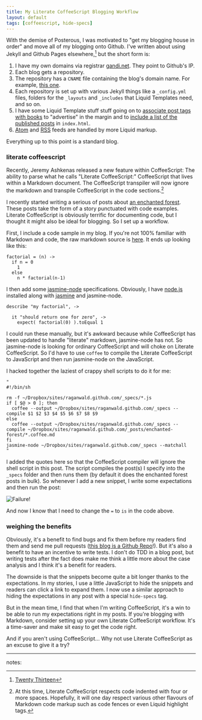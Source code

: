 ```yaml
---
title: My Literate CoffeeScript Blogging Workflow
layout: default
tags: [coffeescript, hide-specs]
---
```


With the demise of Posterous, I was motivated to "get my blogging house in order" and move all of my blogging onto Github. I've written about using Jekyll and Github Pages elsewhere,[^2013] but the short form is:

[^2013]: [Twenty Thirteen](https://raganwald.com/2013/02/20/twenty-thirteen.html)

1. I have my own domains via registrar [gandi.net](http://gandi.net). They point to Github's IP.
2. Each blog gets a repository.
3. The repository has a `CNAME` file containing the blog's domain name. For example, [this one](https://github.com/raganwald/raganwald.github.com/blob/master/CNAME).
4. Each repository is set up with various Jekyll things like a `_config.yml` files, folders for the `_layouts` and `_includes` that Liquid Templates need, and so on.
5. I have some Liquid Template stuff stuff going on to [associate post tags with books](https://github.com/raganwald/raganwald.github.com/blob/master/_includes/book.html) to "advertise" in the margin and to [include a list of the published posts](https://raw.github.com/raganwald/raganwald.github.com/master/index.md) in `index.html`.
6. [Atom](https://github.com/raganwald/raganwald.github.com/blob/master/atom.xml) and [RSS](https://github.com/raganwald/raganwald.github.com/blob/master/rss.xml) feeds are handled by more Liquid markup.

Everything up to this point is a standard blog.

### literate coffeescript

Recently, Jeremy Ashkenas released a new feature within CoffeeScript: The ability to parse what he calls "Literate CoffeeScript:" CoffeeScript that lives within a Markdown document. The CoffeeScript transpiler will now ignore the markdown and transpile CoffeeScript in the code sections.[^caveat]

[^caveat]: At this time, Literate CoffeeScript respects code indented with four or more spaces. Hopefully, it will one day respect various other flavours of Markdown code markup such as code fences or even Liquid highlight tags.

I recently started writing a serious of posts about [an enchanted forest](https://raganwald.com/enchanted-forest/a-long-time-ago-in-a-village-far-far-away.html). These posts take the form of a story punctuated with code examples. Literate CoffeeScript is obviously terrific for documenting code, but I thought it might also be ideal for blogging. So I set up a workflow.

First, I include a code sample in my blog. If you're not 100% familiar with Markdown and code, the raw markdown source is [here](https://raw.github.com/raganwald/raganwald.github.com/master/_posts/2013-03-27-literate-coffeescript.coffee.md). It ends up looking like this:

    factorial = (n) ->
      if n = 0
        1
      else
        n * factorial(n-1)
        
I then add some [jasmine-node](https://github.com/mhevery/jasmine-node) specifications. Obviously, I have [node.js](http://nodejs.org) installed along with [jasmine](http://pivotal.github.com/jasmine/) and jasmine-node.

    describe "my factorial", ->
    
      it "should return one for zero", ->
        expect( factorial(0) ).toEqual 1
        
I could run these manually, but it's awkward because while CoffeeScript has been updated to handle "literate" markdown, jasmine-node has not. So jasmine-node is looking for ordinary CoffeeScript and will choke on Literate CoffeeScript. So I'd have to use `coffee` to compile the Literate CoffeeScript to JavaScript and then run jasmine-node on the JavaScript.

I hacked together the laziest of crappy shell scripts to do it for me:

    "
    #!/bin/sh

    rm -f ~/Dropbox/sites/raganwald.github.com/_specs/*.js
    if [ $@ > 0 ]; then
      coffee --output ~/Dropbox/sites/raganwald.github.com/_specs --compile $1 $2 $3 $4 $5 $6 $7 $8 $9
    else
      coffee --output ~/Dropbox/sites/raganwald.github.com/_specs --compile ~/Dropbox/sites/raganwald.github.com/_posts/enchanted-forest/*.coffee.md
    fi
    jasmine-node ~/Dropbox/sites/raganwald.github.com/_specs --matchall
    "
    
I added the quotes here so that the CoffeeScript compiler will ignore the shell script in this post. The script compiles the post(s) I specify into the `_specs` folder and then runs them (by default it does the enchanted forest posts in bulk). So whenever I add a new snippet, I write some expectations and then run the post:

![Failure!](/assets/images/failure.png)

And now I know that I need to change the `=` to `is` in the code above.

### weighing the benefits

Obviously, it's a benefit to find bugs and fix them before my readers find them and send me pull requests ([this blog is a Github Repo](https://github.com/raganwald/raganwald.github.com)!). But it's also a benefit to have an incentive to write tests. I don't do TDD in a blog post, but writing tests after the fact does make me think a little more about the case analysis and I think it's a benefit for readers.

The downside is that the snippets become quite a bit longer thanks to the expectations. In my stories, I use a little JavaScript to hide the snippets and readers can click a link to expand them. I now use a similar approach to hiding the expectations in any post with a special `hide-specs` tag.

But in the mean time, I find that when I'm writing CoffeeScript, it's a win to be able to run my expectations right in my posts. If you're blogging with Markdown, consider setting up your own Literate CoffeeScript workflow. It's a time-saver and make sit easy to get the code right.

And if you aren't using CoffeeScript... Why not use Literate CoffeeScript as an excuse to give it a try?

---

notes: